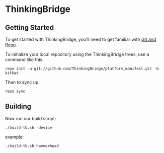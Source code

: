 ThinkingBridge
===========


Getting Started
---------------

To get started with ThinkingBridge, you'll need to get
familiar with [Git and Repo](http://source.android.com/download/using-repo).

To initialize your local repository using the ThinkingBridge trees, use a command like this:

    repo init -u git://github.com/ThinkingBridge/platform_manifest.git -b kitkat

Then to sync up:

    repo sync
    


Building
--------

Now run our build script:

    ./build-tb.sh -device-

example:

    ./build-tb.sh hammerhead
